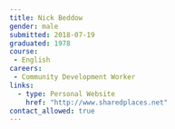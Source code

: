 ```yaml
---
title: Nick Beddow
gender: male
submitted: 2018-07-19
graduated: 1978
course:
 - English
careers:
 - Community Development Worker
links:
  - type: Personal Website
    href: "http://www.sharedplaces.net"
contact_allowed: true
---
```

